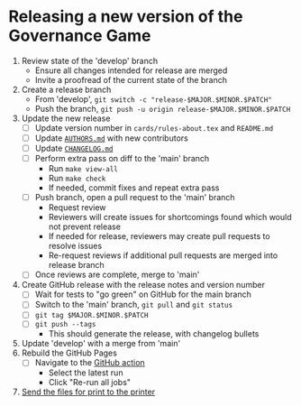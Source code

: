 <!-- SPDX-License-Identifier: CC0-1.0 -->
<!-- written in 2022 by The Foundation for Public Code <info@publiccode.net> -->
# Releasing a new version of the Governance Game

1. Review state of the 'develop' branch
    - Ensure all changes intended for release are merged
    - Invite a proofread of the current state of the branch
2. Create a release branch
    - From 'develop', `git switch -c "release-$MAJOR.$MINOR.$PATCH"`
    - Push the branch, `git push -u origin release-$MAJOR.$MINOR.$PATCH`
3. Update the new release
    - [ ] Update version number in `cards/rules-about.tex` and `README.md`
    - [ ] Update [`AUTHORS.md`](../AUTHORS.md) with new contributors
    - [ ] Update [`CHANGELOG.md`](../CHANGELOG.md)
    - [ ] Perform extra pass on diff to the 'main' branch
        - Run `make view-all`
        - Run `make check`
        - If needed, commit fixes and repeat extra pass
    - [ ] Push branch, open a pull request to the 'main' branch
        - Request review
        - Reviewers will create issues for shortcomings found which would not prevent release
        - If needed for release, reviewers may create pull requests to resolve issues
        - Re-request reviews if additional pull requests are merged into release branch
    - [ ] Once reviews are complete, merge to 'main'
4. Create GitHub release with the release notes and version number
    - [ ] Wait for tests to "go green" on GitHub for the main branch
    - [ ] Switch to the 'main' branch, `git pull` and `git status`
    - [ ] `git tag $MAJOR.$MINOR.$PATCH`
    - [ ] `git push --tags`
        - This should generate the release, with changelog bullets
5. Update 'develop' with a merge from 'main'
6. Rebuild the GitHub Pages
    - [ ] Navigate to the [GitHub action](https://github.com/publiccodenet/governance-game/actions/workflows/pages/pages-build-deployment)
        - Select the latest run
        - Click "Re-run all jobs"
7. [Send the files for print to the printer](PRINTING.md)
